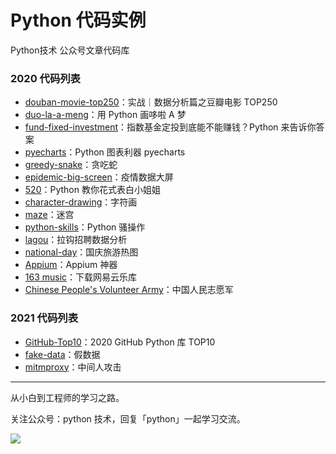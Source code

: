 # Python 代码实例

Python技术 公众号文章代码库

### 2020 代码列表

+ [douban-movie-top250](https://github.com/JustDoPython/python-examples/tree/master/doudou/2020-02-20-douban-movie-top250)：实战｜数据分析篇之豆瓣电影 TOP250
+ [duo-la-a-meng](https://github.com/JustDoPython/python-examples/tree/master/doudou/2020-03-27-duo-la-a-meng)：用 Python 画哆啦 A 梦
+ [fund-fixed-investment](https://github.com/JustDoPython/python-examples/tree/master/doudou/2020-03-27-found)：指数基金定投到底能不能赚钱？Python 来告诉你答案
+ [pyecharts](https://github.com/JustDoPython/python-examples/tree/master/doudou/2020-03-27-pyechars)：Python 图表利器 pyecharts
+ [greedy-snake](https://github.com/JustDoPython/python-examples/tree/master/doudou/2020-04-04-greedy-snake)：贪吃蛇
+ [epidemic-big-screen](https://github.com/JustDoPython/python-examples/tree/master/doudou/2020-04-20-epidemic-big-screen)：疫情数据大屏
+ [520](https://github.com/JustDoPython/python-examples/tree/master/doudou/2020-05-17-520)：Python 教你花式表白小姐姐
+ [character-drawing](https://github.com/JustDoPython/python-examples/tree/master/doudou/2020-05-17-character-drawing)：字符画
+ [maze](https://github.com/JustDoPython/python-examples/tree/master/doudou/2020-06-12-maze)：迷宫
+ [python-skills](https://github.com/JustDoPython/python-examples/tree/master/doudou/2020-06-19-skills)：Python 骚操作
+ [lagou](https://github.com/JustDoPython/python-examples/tree/master/doudou/2020-07-13-lagou)：拉钩招聘数据分析
+ [national-day](https://github.com/JustDoPython/python-examples/tree/master/doudou/2020-10-13-national-day)：国庆旅游热图
+ [Appium](https://github.com/JustDoPython/python-examples/tree/master/doudou/2020-10-20-appium)：Appium 神器
+ [163 music](https://github.com/JustDoPython/python-examples/tree/master/doudou/2020-11-02-163-music)：下载网易云乐库
+ [Chinese People's Volunteer Army](https://github.com/JustDoPython/python-examples/tree/master/doudou/2020-11-10-resisting-us-aid-korea)：中国人民志愿军

### 2021 代码列表
+ [GitHub-Top10](https://github.com/JustDoPython/python-examples/tree/master/doudou/2021-01-02-GitHub-Python-Top10)：2020 GitHub Python 库 TOP10
+ [fake-data](https://github.com/JustDoPython/python-examples/tree/master/doudou/2021-01-10-fake-data)：假数据
+ [mitmproxy](https://github.com/JustDoPython/python-examples/tree/master/doudou/2021-02-08-mitmproxy)：中间人攻击

---

从小白到工程师的学习之路。

关注公众号：python 技术，回复「python」一起学习交流。

![](http://favorites.ren/assets/images/python.jpg)